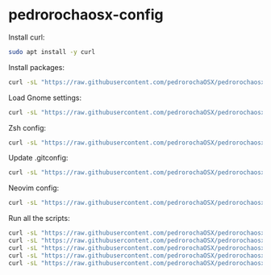 # pedrorochaosx-config
Install curl:
```bash
sudo apt install -y curl
```
Install packages:
```bash
curl -sL "https://raw.githubusercontent.com/pedrorochaOSX/pedrorochaosx-config/refs/heads/main/install-packages.sh" | bash
```
Load Gnome settings:
```bash
curl -sL "https://raw.githubusercontent.com/pedrorochaOSX/pedrorochaosx-config/refs/heads/main/gnome-settings.sh" | bash
```
Zsh config:
```bash
curl -sL "https://raw.githubusercontent.com/pedrorochaOSX/pedrorochaosx-config/refs/heads/main/zsh-config.sh" | bash
```
Update .gitconfig:
```bash
curl -sL "https://raw.githubusercontent.com/pedrorochaOSX/pedrorochaosx-config/refs/heads/main/update_git_config.sh" | bash
```
Neovim config:
```bash
curl -sL "https://raw.githubusercontent.com/pedrorochaOSX/pedrorochaosx-config/refs/heads/main/neovim-config.sh" | bash
```
Run all the scripts:
```bash
curl -sL "https://raw.githubusercontent.com/pedrorochaOSX/pedrorochaosx-config/refs/heads/main/install-packages.sh" | bash;
curl -sL "https://raw.githubusercontent.com/pedrorochaOSX/pedrorochaosx-config/refs/heads/main/gnome-settings.sh" | bash;
curl -sL "https://raw.githubusercontent.com/pedrorochaOSX/pedrorochaosx-config/refs/heads/main/zsh-config.sh" | bash;
curl -sL "https://raw.githubusercontent.com/pedrorochaOSX/pedrorochaosx-config/refs/heads/main/update_git_config.sh" | bash
curl -sL "https://raw.githubusercontent.com/pedrorochaOSX/pedrorochaosx-config/refs/heads/main/neovim-config.sh" | bash;
```
